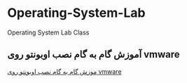 # Operating-System-Lab
Operating System Lab Class 

## آموزش گام به گام نصب اوبونتو روی vmware 
[موزش گام به گام نصب اوبونتو روی vmware](https://github.com/mj454/Operating-System-Lab/tree/50f57f9920b2a7809e91f163b16f6b689d68da89/Install%20Ubuntu%20on%20vmware)
